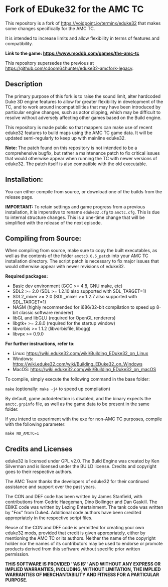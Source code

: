 # Fork of EDuke32 for the AMC TC

This repository is a fork of https://voidpoint.io/terminx/eduke32 that makes some changes specifically for the AMC TC. 

It is intended to increase limits and allow flexibility in terms of features and compatibility.

**Link to the game: https://www.moddb.com/games/the-amc-tc**

This repository supersedes the previous at https://github.com/cdoom64hunter/eduke32-amcfork-legacy. 

## Description
The primary purpose of this fork is to raise the sound limit, alter hardcoded Duke 3D engine features to allow for greater flexibility in development 
of the TC, and to work around incompatibilities that may have been introduced by particular engine changes, such as actor clipping, which
may be difficult to resolve without adversely affecting other games based on the Build engine.

This repository is made public so that mappers can make use of recent eduke32 features to build maps using the AMC TC game data. It will be updated semi-regularly to keep up with mainline eduke32.

**Note:** The patch found on this repository is not intended to be a comprehensive bugfix, but rather a maintenance patch to fix critical issues that would otherwise appear when running the TC with newer versions of eduke32. The patch itself is also compatible with the old executable.

## Installation:
You can either compile from source, or download one of the builds from the release page.

**IMPORTANT:** To retain settings and game progress from a previous installation, it is imperative to rename `eduke32.cfg` to `amctc.cfg`. This is due to internal structure changes. This is a one-time change that will be simplified with the release of the next episode.

## Compiling from Source:
When compiling from source, make sure to copy the built executables, as well as the contents of the folder `amctc3.6.5_patch` into your AMC TC installation directory. The script patch is necessary to fix major issues that would otherwise appear with newer revisions of eduke32.

**Required packages:**
* Basic dev environment (GCC >= 4.8, GNU make, etc)
* SDL2 >= 2.0 (SDL >= 1.2.10 also supported with SDL_TARGET=1)
* SDL2_mixer >= 2.0 (SDL_mixer >= 1.2.7 also supported with SDL_TARGET=1)
* NASM (highly recommended for i686/32-bit compilation to speed up 8-bit classic software renderer)
* libGL and libGLU (required for OpenGL renderers)
* libgtk+ >= 2.8.0 (required for the startup window)
* libvorbis >= 1.1.2 (libvorbisfile, libogg)
* libvpx >= 0.9.0

**For further instructions, refer to:**
* Linux: https://wiki.eduke32.com/wiki/Building_EDuke32_on_Linux
* Windows: https://wiki.eduke32.com/wiki/Building_EDuke32_on_Windows
* MacOS: https://wiki.eduke32.com/wiki/Building_EDuke32_on_macOS

To compile, simply execute the following command in the base folder:

```make``` (optionally: ```make -j4``` to speed up compilation)

By default, game autodetection is disabled, and the binary expects the `amctc.grpinfo` file, as well as the game data to be present in the same folder.

If you intend to experiment with the exe for non-AMC TC purposes, compile with the following parameter:

```make NO_AMCTC=1```

## Credits and Licenses
eduke32 is licensed under GPL v2.0. The Build Engine was created by Ken Silverman and is licensed under the BUILD license. Credits and copyright goes to their respective authors.
 
The AMC Team thanks the developers of eduke32 for their continued assistance and support over the past years.

The CON and DEF code has been written by James Stanfield, with contributions from Cedric Haegeman, Dino Bollinger and Dan Gaskill.
The EBIKE code was written by Lezing Entertainment. The tank code was written by "Fox" from Duke4. Additional code authors have been credited appropriately in the respective script files.

Reuse of the CON and DEF code is permitted for creating your own eduke32 mods, provided that credit is given appropriately, either by mentioning the AMC TC or its authors. Neither the name of the copyright holder nor the names of its contributors may be used to endorse or promote products derived from this software without specific prior written permission.

**THIS SOFTWARE IS PROVIDED ''AS IS'' AND WITHOUT ANY EXPRESS OR
IMPLIED WARRANTIES, INCLUDING, WITHOUT LIMITATION, THE IMPLIED
WARRANTIES OF MERCHANTABILITY AND FITNESS FOR A PARTICULAR PURPOSE.**
